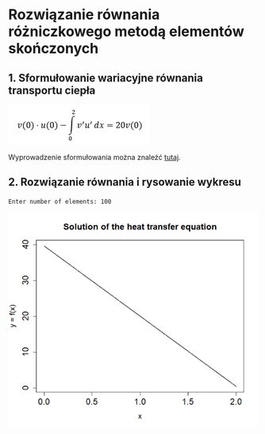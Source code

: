 # Rozwiązanie równania różniczkowego metodą elementów skończonych

## 1. Sformułowanie wariacyjne równania transportu ciepła

![Tux, the Linux mascot](./images/equation.png)

Wyprowadzenie sformułowania można znaleźć [tutaj](./variational_formulation.pdf).

## 2. Rozwiązanie równania i rysowanie wykresu

    Enter number of elements: 100

![Tux, the Linux mascot](./images/plot.png)

